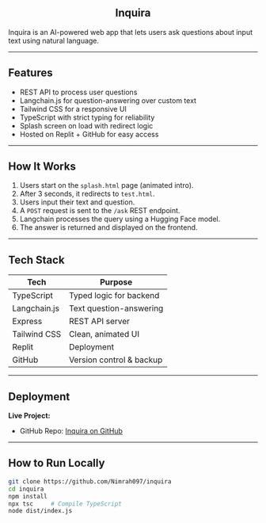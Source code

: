 <h2 align="center">Inquira </h2>

Inquira is an AI-powered web app that lets users ask questions about input text using natural language.

---

## Features

- REST API to process user questions  
- Langchain.js for question-answering over custom text  
- Tailwind CSS for a responsive UI  
- TypeScript with strict typing for reliability  
- Splash screen on load with redirect logic  
- Hosted on Replit + GitHub for easy access

---

## How It Works

1. Users start on the `splash.html` page (animated intro).  
2. After 3 seconds, it redirects to `test.html`.  
3. Users input their text and question.  
4. A `POST` request is sent to the `/ask` REST endpoint.  
5. Langchain processes the query using a Hugging Face model.  
6. The answer is returned and displayed on the frontend.

---

## Tech Stack

| Tech         | Purpose                         |
|--------------|----------------------------------|
| TypeScript   | Typed logic for backend          |
| Langchain.js | Text question-answering          |
| Express      | REST API server                  |
| Tailwind CSS | Clean, animated UI               |
| Replit       | Deployment                       |
| GitHub       | Version control & backup         |

---

## Deployment

**Live Project:**

- GitHub Repo: [Inquira on GitHub](https://github.com/Nimrah097/inquira)  

---

## How to Run Locally

```bash
git clone https://github.com/Nimrah097/inquira
cd inquira
npm install
npx tsc     # Compile TypeScript
node dist/index.js



